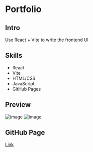 # Portfolio
## Intro
Use React + Vite to write the frontend UI

## Skills  
- React
- Vite
- HTML/CSS
- JavaScript
- GitHub Pages

## Preview
![image](https://github.com/user-attachments/assets/35a65fa1-31f8-4cf3-ab19-6f57cb07b135)
![image](https://github.com/user-attachments/assets/a3a7ab8b-1883-441b-8c5d-67f8b47ea6fc)

## GitHub Page
[Link](https://suu0319.github.io/Portfolio/)
